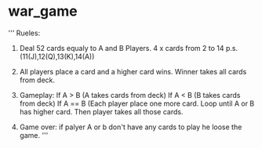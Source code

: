 # war_game
'''
Rueles:
1. Deal 52 cards equaly to A and B Players. 4 x cards from 2 to 14  p.s. (11(J),12(Q),13(K),14(A)) 
2. All players place a card and a higher card wins. Winner takes
   all cards from deck. 
3. Gameplay: 
    If A > B (A takes cards from deck)
    If A < B (B takes cards from deck)
    If A == B (Each player place one more card. Loop until A or B has higher card. Then player takes       all those cards.

4. Game over:
    if palyer A or b don't have any cards to play he loose the game.
'''
